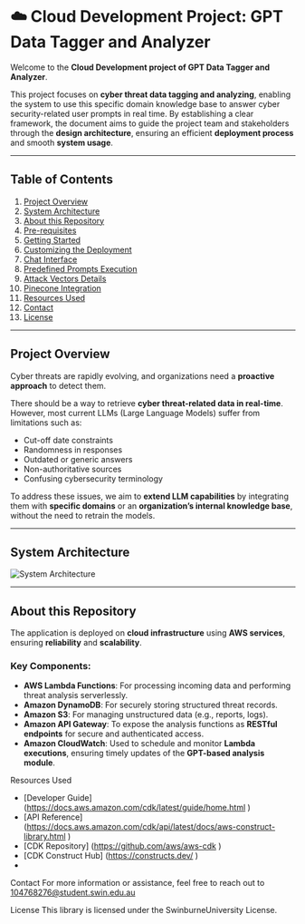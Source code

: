 # ☁️ Cloud Development Project: GPT Data Tagger and Analyzer

Welcome to the **Cloud Development project of GPT Data Tagger and Analyzer**.

This project focuses on **cyber threat data tagging and analyzing**, enabling the system to use this specific domain knowledge base to answer cyber security-related user prompts in real time. By establishing a clear framework, the document aims to guide the project team and stakeholders through the **design architecture**, ensuring an efficient **deployment process** and smooth **system usage**.

---

##  Table of Contents

1. [Project Overview](#project-overview)
2. [System Architecture](#system-architecture)
3. [About this Repository](#about-this-repository)
4. [Pre-requisites](#pre-requisites)
5. [Getting Started](#getting-started)
6. [Customizing the Deployment](#customizing-the-deployment)
7. [Chat Interface](#chat-interface)
8. [Predefined Prompts Execution](#predefined-prompts-execution)
9. [Attack Vectors Details](#attack-vectors-details)
10. [Pinecone Integration](#pinecone-integration)
11. [Resources Used](#resources-used)
12. [Contact](#contact)
13. [License](#license)

---

##  Project Overview

Cyber threats are rapidly evolving, and organizations need a **proactive approach** to detect them.

There should be a way to retrieve **cyber threat-related data in real-time**. However, most current LLMs (Large Language Models) suffer from limitations such as:

- Cut-off date constraints
- Randomness in responses
- Outdated or generic answers
- Non-authoritative sources
- Confusing cybersecurity terminology

To address these issues, we aim to **extend LLM capabilities** by integrating them with **specific domains** or an **organization’s internal knowledge base**, without the need to retrain the models.

---

##  System Architecture

![System Architecture](https://github.com/user-attachments/assets/09dac7cd-8ea2-4cd6-a988-8113ac67e9f0)

---

##  About this Repository

The application is deployed on **cloud infrastructure** using **AWS services**, ensuring **reliability** and **scalability**.

### Key Components:
- **AWS Lambda Functions**: For processing incoming data and performing threat analysis serverlessly.
- **Amazon DynamoDB**: For securely storing structured threat records.
- **Amazon S3**: For managing unstructured data (e.g., reports, logs).
- **Amazon API Gateway**: To expose the analysis functions as **RESTful endpoints** for secure and authenticated access.
- **Amazon CloudWatch**: Used to schedule and monitor **Lambda executions**, ensuring timely updates of the **GPT-based analysis module**.

Resources Used
- [Developer Guide] (https://docs.aws.amazon.com/cdk/latest/guide/home.html )
- [API Reference] (https://docs.aws.amazon.com/cdk/api/latest/docs/aws-construct-library.html )
- [CDK Repository] (https://github.com/aws/aws-cdk )
- [CDK Construct Hub] (https://constructs.dev/ )
- 
Contact
For more information or assistance, feel free to reach out to 104768276@student.swin.edu.au

License
This library is licensed under the SwinburneUniversity License.
